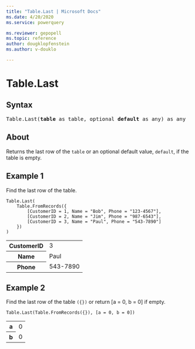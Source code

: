 ```yaml
---
title: "Table.Last | Microsoft Docs"
ms.date: 4/20/2020
ms.service: powerquery

ms.reviewer: gepopell
ms.topic: reference
author: dougklopfenstein
ms.author: v-douklo

---
```

# Table.Last

## Syntax

<pre>
Table.Last(<b>table</b> as table, optional <b>default</b> as any) as any
</pre>
  
## About  
Returns the last row of the `table` or an optional default value, `default`, if the table is empty.

## Example 1
Find the last row of the table.

```powerquery-m
Table.Last( 
    Table.FromRecords({ 
        [CustomerID = 1, Name = "Bob", Phone = "123-4567"], 
        [CustomerID = 2, Name = "Jim", Phone = "987-6543"], 
        [CustomerID = 3, Name = "Paul", Phone = "543-7890"] 
    }) 
)
```

<table> <tr> <th>CustomerID</th> <td>3</td> </tr> <tr> <th>Name</th> <td>Paul</td> </tr> <tr> <th>Phone</th> <td>543-7890</td> </tr> </table>

## Example 2
Find the last row of the table `({})` or return [a = 0, b = 0] if empty.

```powerquery-m
Table.Last(Table.FromRecords({}), [a = 0, b = 0])
```

<table> <tr> <th>a</th> <td>0</td> </tr> <tr> <th>b</th> <td>0</td> </tr> </table>
